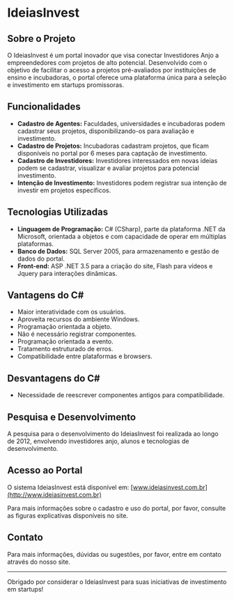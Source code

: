 # IdeiasInvest

## Sobre o Projeto

O IdeiasInvest é um portal inovador que visa conectar Investidores Anjo a empreendedores com projetos de alto potencial. Desenvolvido com o objetivo de facilitar o acesso a projetos pré-avaliados por instituições de ensino e incubadoras, o portal oferece uma plataforma única para a seleção e investimento em startups promissoras.

## Funcionalidades

- **Cadastro de Agentes:** Faculdades, universidades e incubadoras podem cadastrar seus projetos, disponibilizando-os para avaliação e investimento.
- **Cadastro de Projetos:** Incubadoras cadastram projetos, que ficam disponíveis no portal por 6 meses para captação de investimento.
- **Cadastro de Investidores:** Investidores interessados em novas ideias podem se cadastrar, visualizar e avaliar projetos para potencial investimento.
- **Intenção de Investimento:** Investidores podem registrar sua intenção de investir em projetos específicos.

## Tecnologias Utilizadas

- **Linguagem de Programação:** C# (CSharp), parte da plataforma .NET da Microsoft, orientada a objetos e com capacidade de operar em múltiplas plataformas.
- **Banco de Dados:** SQL Server 2005, para armazenamento e gestão de dados do portal.
- **Front-end:** ASP .NET 3.5 para a criação do site, Flash para vídeos e Jquery para interações dinâmicas.

## Vantagens do C#

- Maior interatividade com os usuários.
- Aproveita recursos do ambiente Windows.
- Programação orientada a objeto.
- Não é necessário registrar componentes.
- Programação orientada a evento.
- Tratamento estruturado de erros.
- Compatibilidade entre plataformas e browsers.

## Desvantagens do C#

- Necessidade de reescrever componentes antigos para compatibilidade.

## Pesquisa e Desenvolvimento

A pesquisa para o desenvolvimento do IdeiasInvest foi realizada ao longo de 2012, envolvendo investidores anjo, alunos e tecnologias de desenvolvimento.

## Acesso ao Portal

O sistema IdeiasInvest está disponível em: [www.ideiasinvest.com.br](http://www.ideiasinvest.com.br)

Para mais informações sobre o cadastro e uso do portal, por favor, consulte as figuras explicativas disponíveis no site.

## Contato

Para mais informações, dúvidas ou sugestões, por favor, entre em contato através do nosso site.

---

Obrigado por considerar o IdeiasInvest para suas iniciativas de investimento em startups!